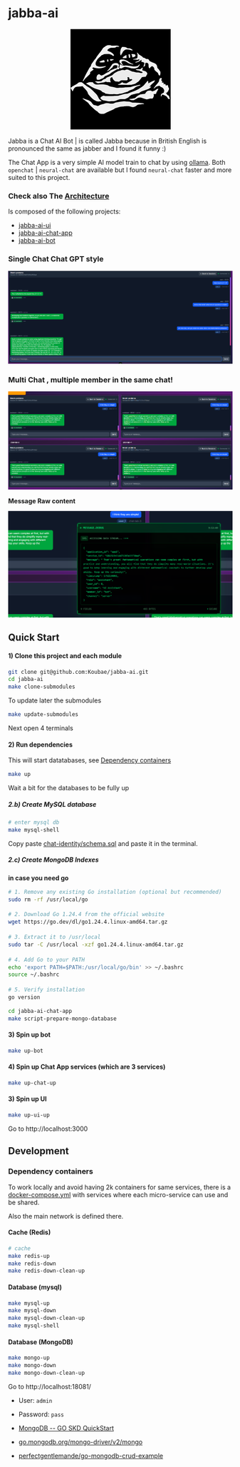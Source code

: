 jabba-ai
========


<p align="center">
  <img src="docs/imgs/jabba.png" />
</p>


Jabba is a Chat AI Bot | is called Jabba because in British English is pronounced the same as jabber and I found it funny :)

The Chat App is a very simple AI model train to chat by using [ollama](https://ollama.com/).
Both `openchat` | `neural-chat` are available but I found `neural-chat` faster and more suited to this project.

### Check also **The [Architecture](./docs/readme.md)**

Is composed of the following projects:

* [jabba-ai-ui](https://github.com/Koubae/jabba-ai-ui)
* [jabba-ai-chat-app](https://github.com/Koubae/jabba-ai-chat-app)
* [jabba-ai-bot](https://github.com/Koubae/jabba-ai-bot)

### **Single Chat** Chat GPT style

<p align="center">
 <img src="docs/image-21.png" />
</p>

### **Multi Chat** , multiple member in the same chat!
<p align="center">
 <img src="docs/image-22.png" />
</p>

**Message Raw content**
<p align="center">
 <img src="docs/image-23.png" />
</p>




Quick Start
-----------

#### 1) Clone this project and each module

```bash
git clone git@github.com:Koubae/jabba-ai.git
cd jabba-ai
make clone-submodules
```

To update later the submodules

```bash
make update-submodules
```

Next open 4 terminals

#### 2) Run dependencies

This will start datatabases, see [Dependency containers](#dependency-containers)

```bash
make up
``` 

Wait a bit for the databases to be fully up


##### 2.b) Create MySQL database

```bash
# enter mysql db
make mysql-shell
```

Copy paste [chat-identity/schema.sql](./jabba-ai-chat-app/schema/chat-identity/schema.sql) and paste it in the terminal.

##### 2.c) Create MongoDB Indexes 

**in case you need go**

```bash
# 1. Remove any existing Go installation (optional but recommended)
sudo rm -rf /usr/local/go

# 2. Download Go 1.24.4 from the official website
wget https://go.dev/dl/go1.24.4.linux-amd64.tar.gz

# 3. Extract it to /usr/local
sudo tar -C /usr/local -xzf go1.24.4.linux-amd64.tar.gz

# 4. Add Go to your PATH
echo 'export PATH=$PATH:/usr/local/go/bin' >> ~/.bashrc
source ~/.bashrc

# 5. Verify installation
go version
```

```bash
cd jabba-ai-chat-app
make script-prepare-mongo-database
```

#### 3) Spin up bot

```bash
make up-bot
```

#### 4) Spin up Chat App services (which are 3 services)

```bash
make up-chat-up
```
#### 3) Spin up UI

```bash
make up-ui-up
```

Go to http://localhost:3000

Development
-----------

### Dependency containers

To work locally and avoid having 2k containers for same services, there is a [docker-compose.yml](docker-compose.yml) with services
where each micro-service can use and be shared.

Also the main network is defined there.

#### Cache (Redis)

```bash
# cache
make redis-up
make redis-down
make redis-down-clean-up
```

#### Database (mysql)

```bash
make mysql-up
make mysql-down
make mysql-down-clean-up
make mysql-shell
``` 

#### Database (MongoDB)

```bash
make mongo-up
make mongo-down
make mongo-down-clean-up
``` 

Go to http://localhost:18081/

* User: `admin`
* Password: `pass`

* [MongoDB -- GO SKD QuickStart](https://www.mongodb.com/docs/drivers/go/current/quick-start/)
* [go.mongodb.org/mongo-driver/v2/mongo](https://pkg.go.dev/go.mongodb.org/mongo-driver/v2/mongo)

* [perfectgentlemande/go-mongodb-crud-example](https://github.dev/perfectgentlemande/go-mongodb-crud-example)